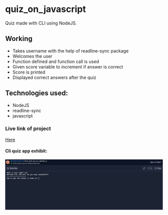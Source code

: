 
# quiz_on_javascript

Quiz made with CLI using NodeJS.

## Working

* Takes username with the help of readline-sync package
* Welcomes the user 
* Function defined and function call is used
* Given score variable to increment if answer is correct
* Score is printed
* Displayed correct answers after the quiz

## Technologies used: 
* NodeJS
* readline-sync
* javascript

### Live link of project
[Here](https://replit.com/@HiddarthoBaruah/howwellareyougettingjs?embed=1&output=1)

#### Cli quiz app exhibit:
![cli_quiz_app](https://github.com/hiddartho/mark-2_fandom_quiz/blob/main/images/cli_how_well_do_you_know_js.jpeg)